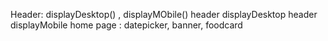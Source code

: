 Header: displayDesktop() , displayMObile()
header displayDesktop
header displayMobile
home page : datepicker, banner, foodcard